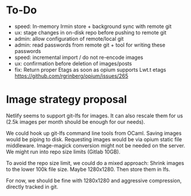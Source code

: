 # To-Do

- speed: In-memory Irmin store + background sync with remote git
- ux: stage changes in on-disk repo before pushing to remote git
- admin: allow configuration of remote/local git
- admin: read passwords from remote git + tool for writing these passwords
- speed: incremental import / do not re-encode images
- ux: confirmation before deletion of images/posts
- fix: Return proper Etags as soon as opium supports Lwt.t etags
  https://github.com/rgrinberg/opium/issues/265

# Image strategy proposal

Netlify seems to support git-lfs for images. It can also rescale them
for us (2.5k images per month should be enough for our needs).

We could hook up git-lfs command line tools from OCaml. Saving images
would be piping to disk. Requesting images would be via opium static
file middleware. Image-magick conversion might not be needed on the
server. We might run into repo size limits (Gitlab 10GB).

To avoid the repo size limit, we could do a mixed approach: Shrink
images to the lower 100k file size. Maybe 1280x1280. Then store them in
lfs.

For now, we should be fine with 1280x1280 and aggressive compression,
directly tracked in git.
